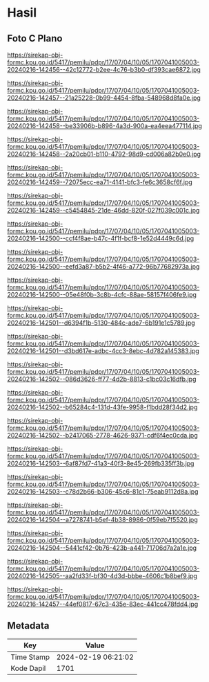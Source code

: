 # Hasil

## Foto C Plano

https://sirekap-obj-formc.kpu.go.id/5417/pemilu/pdpr/17/07/04/10/05/1707041005003-20240216-142456--42c12772-b2ee-4c76-b3b0-df393cae6872.jpg

https://sirekap-obj-formc.kpu.go.id/5417/pemilu/pdpr/17/07/04/10/05/1707041005003-20240216-142457--21a25228-0b99-4454-8fba-548968d8fa0e.jpg

https://sirekap-obj-formc.kpu.go.id/5417/pemilu/pdpr/17/07/04/10/05/1707041005003-20240216-142458--be33906b-b896-4a3d-900a-ea4eea477114.jpg

https://sirekap-obj-formc.kpu.go.id/5417/pemilu/pdpr/17/07/04/10/05/1707041005003-20240216-142458--2a20cb01-b110-4792-98d9-cd006a82b0e0.jpg

https://sirekap-obj-formc.kpu.go.id/5417/pemilu/pdpr/17/07/04/10/05/1707041005003-20240216-142459--72075ecc-ea71-4141-bfc3-fe6c3658cf6f.jpg

https://sirekap-obj-formc.kpu.go.id/5417/pemilu/pdpr/17/07/04/10/05/1707041005003-20240216-142459--c5454845-21de-46dd-820f-027f039c001c.jpg

https://sirekap-obj-formc.kpu.go.id/5417/pemilu/pdpr/17/07/04/10/05/1707041005003-20240216-142500--ccf4f8ae-b47c-4f1f-bcf8-1e52d4449c6d.jpg

https://sirekap-obj-formc.kpu.go.id/5417/pemilu/pdpr/17/07/04/10/05/1707041005003-20240216-142500--eefd3a87-b5b2-4f46-a772-96b77682973a.jpg

https://sirekap-obj-formc.kpu.go.id/5417/pemilu/pdpr/17/07/04/10/05/1707041005003-20240216-142500--05e48f0b-3c8b-4cfc-88ae-58157f406fe9.jpg

https://sirekap-obj-formc.kpu.go.id/5417/pemilu/pdpr/17/07/04/10/05/1707041005003-20240216-142501--d6394f1b-5130-484c-ade7-6b191e1c5789.jpg

https://sirekap-obj-formc.kpu.go.id/5417/pemilu/pdpr/17/07/04/10/05/1707041005003-20240216-142501--d3bd617e-adbc-4cc3-8ebc-4d782a145383.jpg

https://sirekap-obj-formc.kpu.go.id/5417/pemilu/pdpr/17/07/04/10/05/1707041005003-20240216-142502--086d3626-ff77-4d2b-8813-c1bc03c16dfb.jpg

https://sirekap-obj-formc.kpu.go.id/5417/pemilu/pdpr/17/07/04/10/05/1707041005003-20240216-142502--b65284c4-131d-43fe-9958-f1bdd28f34d2.jpg

https://sirekap-obj-formc.kpu.go.id/5417/pemilu/pdpr/17/07/04/10/05/1707041005003-20240216-142502--b2417065-2778-4626-9371-cdf6f4ec0cda.jpg

https://sirekap-obj-formc.kpu.go.id/5417/pemilu/pdpr/17/07/04/10/05/1707041005003-20240216-142503--6af87fd7-41a3-40f3-8e45-269fb335ff3b.jpg

https://sirekap-obj-formc.kpu.go.id/5417/pemilu/pdpr/17/07/04/10/05/1707041005003-20240216-142503--c78d2b66-b306-45c6-81c1-75eab9112d8a.jpg

https://sirekap-obj-formc.kpu.go.id/5417/pemilu/pdpr/17/07/04/10/05/1707041005003-20240216-142504--a7278741-b5ef-4b38-8986-0f59eb7f5520.jpg

https://sirekap-obj-formc.kpu.go.id/5417/pemilu/pdpr/17/07/04/10/05/1707041005003-20240216-142504--5441cf42-0b76-423b-a441-71706d7a2a1e.jpg

https://sirekap-obj-formc.kpu.go.id/5417/pemilu/pdpr/17/07/04/10/05/1707041005003-20240216-142505--aa2fd33f-bf30-4d3d-bbbe-4606c1b8bef9.jpg

https://sirekap-obj-formc.kpu.go.id/5417/pemilu/pdpr/17/07/04/10/05/1707041005003-20240216-142457--44ef0817-67c3-435e-83ec-441cc478fdd4.jpg


## Metadata

| Key        | Value               |
| ---------- | ------------------- |
| Time Stamp | 2024-02-19 06:21:02 |
| Kode Dapil | 1701                |



